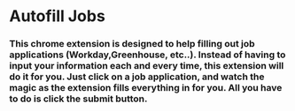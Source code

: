# Autofill Jobs

### This chrome extension is designed to help filling out job applications (Workday,Greenhouse, etc..). Instead of having to input your information each and every time, this extension will do it for you. Just click on a job application, and watch the magic as the extension fills everything in for you. All you have to do is click the submit button.